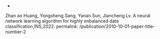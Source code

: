 -
Zhan ao Huang, Yongsheng Sang, Yanan Sun, Jiancheng Lv. A neural network learning algorithm for highly imbalanced data classification,INS,2022.
permalink: /publication/2010-10-01-paper-title-number-2
